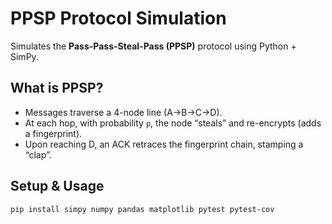 # PPSP Protocol Simulation

Simulates the **Pass-Pass-Steal-Pass (PPSP)** protocol using Python + SimPy.

## What is PPSP?

- Messages traverse a 4-node line (A→B→C→D).
- At each hop, with probability `p`, the node “steals” and re-encrypts (adds a fingerprint).
- Upon reaching D, an ACK retraces the fingerprint chain, stamping a “clap”.

## Setup & Usage

```bash
pip install simpy numpy pandas matplotlib pytest pytest-cov
